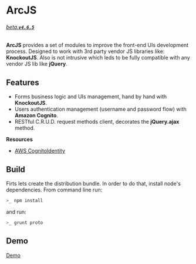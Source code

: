 # ArcJS

###### [_beta_.__`v4.6.5`__]()

__ArcJS__ provides a set of modules to improve the front-end UIs development process. Designed to work with 3rd party vendor JS libraries like: __KnockoutJS__. Also is not intrusive which leds to be fully compatible with any vendor JS lib like __jQuery__.

## Features

- Forms business logic and UIs management, hand by hand with __KnockoutJS__.
- Users authentication management (username and password flow) with __Amazon Cognito__.
- RESTful C.R.U.D. request methods client, decorates the __jQuery.ajax__ method.

__Resources__

- [AWS CognitoIdentity](https://docs.aws.amazon.com/AWSJavaScriptSDK/latest/AWS/CognitoIdentity.html)

## Build

Firts lets create the distribution bundle. In order to do that, install node's dependencies. From command line run:

```bash
>_ npm install
```

and run:

```bash
>_ grunt proto
```

## Demo

[Demo](http://vivro-beta.s3-website-us-east-1.amazonaws.com/auth/signin.html)

